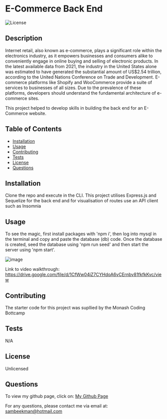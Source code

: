 
# E-Commerce Back End

![License](https://img.shields.io/badge/License-Unlicensed-blue)


## Description

Internet retail, also known as e-commerce, plays a significant role within the electronics industry, as it empowers businesses and consumers alike to conveniently engage in online buying and selling of electronic products. In the latest available data from 2021, the industry in the United States alone was estimated to have generated the substantial amount of US$2.54 trillion, according to the United Nations Conference on Trade and Development. E-commerce platforms like Shopify and WooCommerce provide a suite of services to businesses of all sizes. Due to the prevalence of these platforms, developers should understand the fundamental architecture of e-commerce sites. 

This project helped to develop skills in building the back end for an E-Commerce website.


## Table of Contents
- [Installation](#Installation)
- [Usage](#Usage)
- [Contributing](#Contributing)
- [Tests](#Tests)
- [License](#License)
- [Questions](#Questions)


## Installation

Clone the repo and execute in the CLI. This project utilises Express.js and Sequelize for the back end and for visualisation of routes use an API client such as Insomnia


## Usage

To see the magic, first install packages with 'npm i', then log into mysql in the terminal and copy and paste the database (db) code. Once the database is created, seed the database using 'npm run seed' and then start the server using 'npm start'.

![image](https://github.com/SamBeekman/E-Commerce-Back-End/assets/131665093/3eb9845b-54c3-4def-ad36-23bc36903f17)



Link to video walkthrough: https://drive.google.com/file/d/1CfWw04iZ7CYHdoA6vCErnbv81fkfkKvc/view

## Contributing

The starter code for this project was supllied by the Monash Coding Bottcamp


## Tests

N/A


## License

Unlicensed


## Questions

To view my github page, click on: [My Github Page](https://www.github.com/SamBeekman)

For any questions, please contact me via email at: sambeekman@hotmail.com
